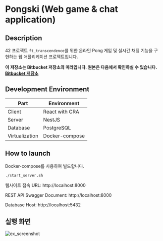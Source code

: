 # Pongski (Web game & chat application)

## Description

42 프로젝트 `ft_transcendence`를 위한 온라인 Pong 게임 및 실시간 채팅 기능을 구현하는 웹 애플리케이션 프로젝트입니다.

**이 저장소는 Bitbucket 저장소의 미러입니다. 원본은 다음에서 확인하실 수 있습니다. [Bitbucket 저장소](https://bitbucket.org/beep-hyeonski/pongski)**

## Development Environment

| Part           | Environment    |
| -------------- | -------------- |
| Client         | React with CRA |
| Server         | NestJS         |
| Database       | PostgreSQL     |
| Virtualization | Docker-compose |

## How to launch

Docker-compose를 사용하여 빌드합니다.

```
./start_server.sh
```

웹사이트 접속 URL: http://localhost:8000

REST API Swagger Document: http://localhost:8000

Database Host: http://localhost:5432

## 실행 화면

![ex_screenshot](./img/pageimage1.png)


